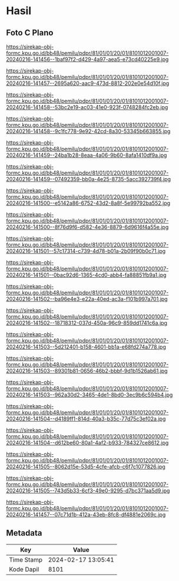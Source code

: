 # Hasil

## Foto C Plano

https://sirekap-obj-formc.kpu.go.id/bb48/pemilu/pdpr/81/01/01/20/01/8101012001007-20240216-141456--1baf97f2-d429-4a97-aea5-e73cd40225e9.jpg

https://sirekap-obj-formc.kpu.go.id/bb48/pemilu/pdpr/81/01/01/20/01/8101012001007-20240216-141457--2695a620-aac9-473d-8812-202e0e54d10f.jpg

https://sirekap-obj-formc.kpu.go.id/bb48/pemilu/pdpr/81/01/01/20/01/8101012001007-20240216-141458--53bc2e19-ac03-41e0-923f-0748284fc2eb.jpg

https://sirekap-obj-formc.kpu.go.id/bb48/pemilu/pdpr/81/01/01/20/01/8101012001007-20240216-141458--9c1fc778-9e92-42cd-8a30-53345b663855.jpg

https://sirekap-obj-formc.kpu.go.id/bb48/pemilu/pdpr/81/01/01/20/01/8101012001007-20240216-141459--24ba1b28-8eaa-4a06-9b60-8afa1410df9a.jpg

https://sirekap-obj-formc.kpu.go.id/bb48/pemilu/pdpr/81/01/01/20/01/8101012001007-20240216-141459--07492359-bb0a-4e25-8735-5acc392739f4.jpg

https://sirekap-obj-formc.kpu.go.id/bb48/pemilu/pdpr/81/01/01/20/01/8101012001007-20240216-141500--e5142a86-6752-43d2-8a8f-5e99792ba552.jpg

https://sirekap-obj-formc.kpu.go.id/bb48/pemilu/pdpr/81/01/01/20/01/8101012001007-20240216-141500--8f76d9f6-d582-4e36-8879-6d9616f4a55e.jpg

https://sirekap-obj-formc.kpu.go.id/bb48/pemilu/pdpr/81/01/01/20/01/8101012001007-20240216-141501--57c17314-c739-4d78-b01a-2b09f90b0c71.jpg

https://sirekap-obj-formc.kpu.go.id/bb48/pemilu/pdpr/81/01/01/20/01/8101012001007-20240216-141501--0bac92d6-1365-4cd0-abb4-fa88851fb9a1.jpg

https://sirekap-obj-formc.kpu.go.id/bb48/pemilu/pdpr/81/01/01/20/01/8101012001007-20240216-141502--ba96e4e3-e22a-40ed-ac3a-f101b997a701.jpg

https://sirekap-obj-formc.kpu.go.id/bb48/pemilu/pdpr/81/01/01/20/01/8101012001007-20240216-141502--18718312-037d-450a-96c9-859dd1741c6a.jpg

https://sirekap-obj-formc.kpu.go.id/bb48/pemilu/pdpr/81/01/01/20/01/8101012001007-20240216-141503--5d212401-b158-4601-bb1a-e68fd274a778.jpg

https://sirekap-obj-formc.kpu.go.id/bb48/pemilu/pdpr/81/01/01/20/01/8101012001007-20240216-141503--89301b81-0656-46b2-bbbf-9d1b1526ab61.jpg

https://sirekap-obj-formc.kpu.go.id/bb48/pemilu/pdpr/81/01/01/20/01/8101012001007-20240216-141503--962a30d2-3465-4de1-8bd0-3ec9b6c594b4.jpg

https://sirekap-obj-formc.kpu.go.id/bb48/pemilu/pdpr/81/01/01/20/01/8101012001007-20240216-141504--d4189ff1-814d-40a3-b35c-77d75c3ef02a.jpg

https://sirekap-obj-formc.kpu.go.id/bb48/pemilu/pdpr/81/01/01/20/01/8101012001007-20240216-141504--d612be60-80a1-4af2-b933-784327ce8612.jpg

https://sirekap-obj-formc.kpu.go.id/bb48/pemilu/pdpr/81/01/01/20/01/8101012001007-20240216-141505--8062d15e-53d5-4cfe-afcb-c6f7c1077826.jpg

https://sirekap-obj-formc.kpu.go.id/bb48/pemilu/pdpr/81/01/01/20/01/8101012001007-20240216-141505--743d5b33-6cf3-49e0-9295-d7bc371aa5d9.jpg

https://sirekap-obj-formc.kpu.go.id/bb48/pemilu/pdpr/81/01/01/20/01/8101012001007-20240216-141457--07c71d1b-412a-43eb-8fc8-df4881e2069c.jpg


## Metadata

| Key        | Value               |
| ---------- | ------------------- |
| Time Stamp | 2024-02-17 13:05:41 |
| Kode Dapil | 8101                |



